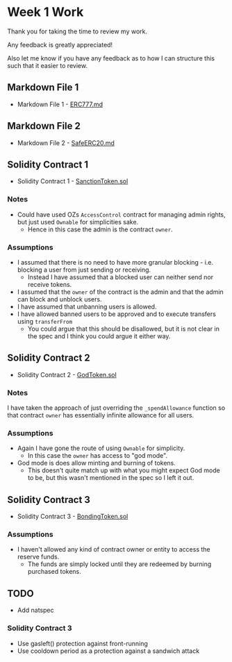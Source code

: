 # Week 1 Work

Thank you for taking the time to review my work.

Any feedback is greatly appreciated!

Also let me know if you have any feedback as to how I can structure this such that it easier to review.

## Markdown File 1

- Markdown File 1 - [ERC777.md](./ERC777.md)

## Markdown File 2

- Markdown File 2 - [SafeERC20.md](./SafeERC20.md)

## Solidity Contract 1

- Solidity Contract 1 - [SanctionToken.sol](./src/SanctionToken.sol)

### Notes

- Could have used OZs `AccessControl` contract for managing admin rights, but just used `Ownable` for simplicities sake.
  - Hence in this case the admin is the contract `owner`.

### Assumptions

- I assumed that there is no need to have more granular blocking - i.e. blocking a user from just sending or receiving.
  - Instead I have assumed that a blocked user can neither send nor receive tokens.
- I assumed that the `owner` of the contract is the admin and that the admin can block and unblock users.
- I have assumed that unbanning users is allowed.
- I have allowed banned users to be approved and to execute transfers using `transferFrom`
  - You could argue that this should be disallowed, but it is not clear in the spec and I think you could argue it either way.

## Solidity Contract 2

- Solidity Contract 2 - [GodToken.sol](./src/GodToken.sol)

### Notes

I have taken the approach of just overriding the `_spendAllowance` function so that contract `owner` has essentially infinite allowance for all users.

### Assumptions

- Again I have gone the route of using `Ownable` for simplicity.
  - In this case the `owner` has access to "god mode".
- God mode is does allow minting and burning of tokens.
  - This doesn't quite match up with what you might expect God mode to be, but this wasn't mentioned in the spec so I left it out.

## Solidity Contract 3

- Solidity Contract 3 - [BondingToken.sol](./src/BondingToken.sol)

### Assumptions

- I haven't allowed any kind of contract owner or entity to access the reserve funds.
  - The funds are simply locked until they are redeemed by burning purchased tokens.

## TODO

- Add natspec

### Solidity Contract 3

- Use gasleft() protection against front-running
- Use cooldown period as a protection against a sandwich attack
